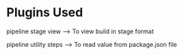# Plugins Used

pipeline stage view --> To view build in stage format

pipeline utility steps --> To read value from package.json file